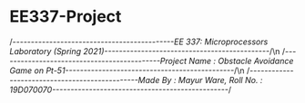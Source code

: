 # EE337-Project
/*--------------------------------------------EE 337: Microprocessors Laboratory (Spring 2021)---------------------------------------------*/\n
/*--------------------------------------------Project Name : Obstacle Avoidance Game on Pt-51----------------------------------------------*/\n
/*-----------------------------------------------Made By : Mayur Ware, Roll No. : 19D070070------------------------------------------------*/
